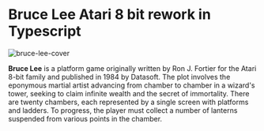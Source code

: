 # Bruce Lee Atari 8 bit rework in Typescript

![bruce-lee-cover](http://www.atarimania.com/8bit/screens/bruce_lee.gif)

**Bruce Lee** is a platform game originally written by Ron J. Fortier for the Atari 8-bit family and published in 1984 by Datasoft.
The plot involves the eponymous martial artist advancing from chamber to chamber in a wizard's tower, seeking to claim infinite wealth and the secret of immortality. There are twenty chambers, each represented by a single screen with platforms and ladders. To progress, the player must collect a number of lanterns suspended from various points in the chamber.


